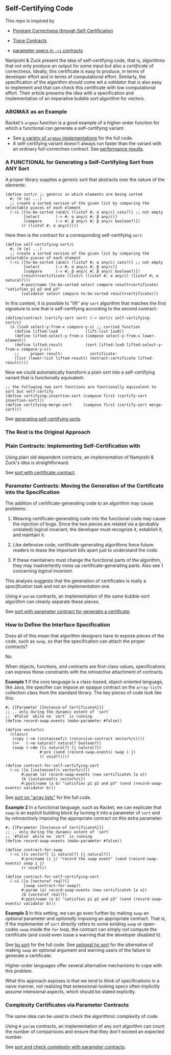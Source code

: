 ## Self-Certifying Code

This repo is inspired by

- [Program Correctness through Self-Certification](https://cacm.acm.org/research/program-correctness-through-self-certification/)

- [Trace Contracts](https://www.cambridge.org/core/journals/journal-of-functional-programming/article/trace-contracts/4AF1C7361751839FF7E2DEBC65A050EE)

- [parameter specs in `->i` contracts](https://docs.racket-lang.org/reference/function-contracts.html#%28form._%28%28lib._racket%2Fcontract%2Fbase..rkt%29._-~3ei%29%29)

Namjoshi & Zuck present the idea of self-certifying code, that is,
algorithms that not only produce an output for some input but also a
_certificate_ of correctness. Ideally, this certificate is easy to
produce, in terms of developer effort and in terms of computational
effort. Similarly, the specification of the algorithm should come wit
a _validator_ that is also easy to implement and that can check this
certificate with low computational effort. Their article presents the
idea with a specification and implementation of an imperative bubble
sort algorithm for vectors.

### ARGMAX as an Example

Racket's `argmax` function is a good example of a higher-order function for which
a functional can generate a self-certifying variant. 

- See [a variety of `argmax` implementations](argmax.rkt) for the full code.
- A self-certifying variant doesn't always run faster than the variant with an ordinary full-correctnes contract.
  See [performance results](argmax.md).


### A FUNCTIONAL for Generating a Self-Certifyiing Sort from ANY Sort

A proper library supplies a generic sort that abstracts over the nature of the elements: 

```
(define sort/c ;; generic in which elements are being sorted 
  #; (∀ (α) ...)
  ;; create a sorted version of the given list by comparing the selectable pieces of each element
  (->i ([to-be-sorted (and/c (listof #; α any/c) cons?)] ;; not empty
        [select       (-> #; α any/c #; β any/c)]
        [compare      (-> #; β any/c #; β any/c boolean?)])
       (r (listof #; α any/c))))
```

Here then is the contract for a corresponding self-certifying `sort`: 

```
(define self-certifying-sort/c
  #; (∀ (α) ...)
  ;; create a sorted version of the given list by comparing the selectable pieces of each element
  (->i ([to-be-sorted (and/c (listof #; α any/c) cons?)] ;; not empty
        [select       (-> #; α any/c #; β any/c)]
        [compare      (-> #; β any/c #; β any/c boolean?)])
       (result+certificate (list/c (listof #; α any/c) (listof #; α natural?)))
       #:post/name (to-be-sorted select compare result+certificate) "satisfies p1 p2 and p3"
       (validator select compare to-be-sorted result+certificate)))
```

In this context, it is possible to "lift" any `sort` algorithm that matches the first signature to one that is self-certifying according to the second contract:

```
(define/contract (certify-sort sort) (-> sort/c self-certifying-sort/c)
  (λ (lox0 select-y-from-x compare-y-s) ;; curried function 
    (define lifted-lox0            (lift-list lox0))
    (define lifted-select-y-from-x (compose select-y-from-x lower-element))
    (define lifted-result          (sort lifted-lox0 lifted-select-y-from-x compare-y-s))
    ;;     proper result:            certificate: 
    (list (lower-list lifted-result) (extract-certificate lifted-result))))
```

Now we could automatically transform a plain sort into a self-certifying variant that is functionally equivalent:

```
;; the following two sort functions are functionally equivalent to sort but self-certify
(define certifying-insertion-sort (compose first (certify-sort insertion-sort)))
(define certifying-merge-sort     (compose first (certify-sort merge-sort)))
```

See [generating self-certifying sorts](generic-self-certifying-sorts.rkt).

### The Rest is the Original Approach 


### Plain Contracts: Implementing Self-Certification with 

Using plain old dependent contracts, an implementation of Namjoshi &
Zuck's idea is straightforward.

See [sort with certificate contract](sort-certificate.rkt). 


### Parameter Contracts: Moving the Generation of the Certificate into the Specification

The addition of certificate-generating code to an algorithm may cause
problems:

1. Weaving certificate-generating code into the functional code may
   cause the injection of bugs. Since the two pieces are related via a
   (probably unstated) logical invariant, the developer must recognize
   it, establish it, and maintain it.

2. Like defensive code, certificate-generating algorithms force future
   readers to tease the important bits apart just to understand the
   code.

3. If these maintainers must change the functional parts of the
   algorithm, they may inadvertently mess up certificate-generating
    parts. Also see 1 concerning _logical invariant_. 

This analysis suggests that the generation of certificates is really a
_specification_ task and not an _implementation_ one.

Using `#:param` contracts, an implementation of the same bubble-sort
algorithm can cleanly separate these pieces.

See [sort with parameter contract for generatin a certificate](sort-certificate-param.rkt).


### How to Define the Interface Specification

Does all of this mean that algorithm designers have to expose pieces
of the code, such as `swap`, so that the specification can attach the
proper contracts?

No.

When objects, functions, and contracts are first-class values,
specifications can express these constraints with the _retroactive_
attachment of contracts.

**Example 1** If the core language is a class-based, object-oriented
  language, like Java, the specifier can impose an opaque contract on
  the `array-list%` collection class from the standard library. The
  key pieces of code look like this:

```
#; {[Parameter [Instance-of Certificate%]]}
;; .. only during the dynamic extent of `sort`
;; `#false` while no `sort` is running
(define record-swap-events (make-parameter #false))

(define vector%/c
  (class/c
   (copy (->m (instanceof/c (recursive-contract vector%/c))))
   (>>   (->m natural? natural? boolean?))
   (swap (->dm ([i natural?] [j natural?])
               #:pre (send (record-swap-events) swap i j)
               (r void?)))))

(define contract-for-self-certifying-sort
  (->i ([a [instanceof/c vector%/c]])
       #:param (a) record-swap-events (new certificate% [a a])
       (b [instanceof/c vector%/c])
       #:post/name (a b) "satisfies p1 p2 and p3" (send (record-swap-events) validator b)))
```

See [sort on "array lists"](sort-certificate-param-class.rkt) for the full code. 


**Example 2** In a functional language, such as Racket, we can
  explicate that `swap` is an explicit building block by turning it
  into a parameter of `sort` and by _retroactively_ imposing the
  appropriate contract on this extra parameter:

```
#; {[Parameter [Instance-of Certificate%]]}
;; .. only during the dynamic extent of `sort`
;; `#false` while no `sort` is running
(define record-swap-events (make-parameter #false))

(define contract-for-swap
  (->i ([v vector?] [i natural?] [j natural?])
       #:pre/name (i j) "record the swap event" (send (record-swap-events) swap i j)
       (r void?)))

(define contract-for-self-certifying-sort
  (->i ([a [vectorof real?]]
        [swap contract-for-swap])
       #:param (a) record-swap-events (new certificate% [a a])
       (b [vectorof real?])
       #:post/name (a b) "satisfies p1 p2 and p3" (send (record-swap-events) validator b)))
```

**Example 3** In this setting, we can go even further by making `swap`
  an _optional_ parameter and _optionally_ imposing an appropriate
  contract. That is, if the implementer of `sort` directly refers to
  some existing `swap` or open-codes `swap` inside the `for` loop,
  the contract can simply _not_ compute the certificate (and could
  even issue a warning that the developer disabled it).

See [ho sort](sort-certificate-param-ho.rkt) for the full code.  See
[optional ho sort](sort-certificate-optional.rkt) for the alternative
of making `swap` an optional argument and warning users of the failure
to generate a certificate.

Higher-order languages offer several alternative mechanisms to cope
with this problem.

What this approach exposes is that we tend to think of specifications
in a naive manner, not realizing that extensional-looking specs often
implicitly assume intensional aspects, which should be stated explicitly.


### Complexity Certificates via Parameter Contracts

The same idea can be used to check the algorithmic complexity of code.

Using `#:param` contracts, an implementation of any sort algorithm can
count the number of comparisons and ensure that they don't exceed an
expected number. 

See [sort and check complexity with parameter contracts](sort-complexity.rkt).
